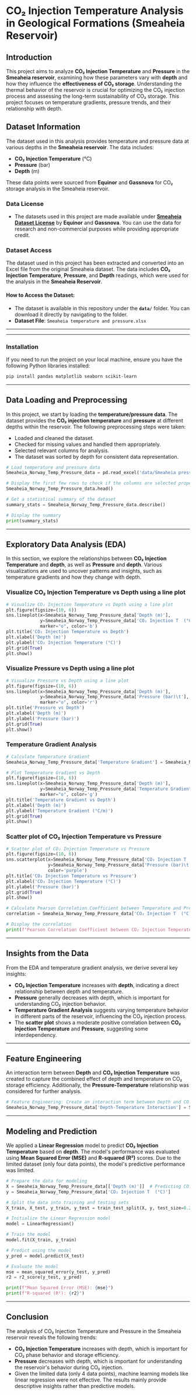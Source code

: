 # CO₂ Injection Temperature Analysis in Geological Formations (Smeaheia Reservoir)

## Introduction
This project aims to analyze **CO₂ Injection Temperature** and **Pressure** in the **Smeaheia reservoir**, examining how these parameters vary with **depth** and how they influence the **effectiveness of CO₂ storage**. Understanding the thermal behavior of the reservoir is crucial for optimizing the CO₂ injection process and assessing the long-term sustainability of CO₂ storage. This project focuses on temperature gradients, pressure trends, and their relationship with depth.

## Dataset Information
The dataset used in this analysis provides temperature and pressure data at various depths in the **Smeaheia reservoir**. The data includes:
- **CO₂ Injection Temperature** (°C)
- **Pressure** (bar)
- **Depth** (m)

These data points were sourced from **Equinor** and **Gassnova** for CO₂ storage analysis in the Smeaheia reservoir.
  
### Data License
- The datasets used in this project are made available under **[Smeaheia Dataset License](https://co2datashare.org/smeaheia-dataset/static/SMEAHEIA%20DATASET%20LICENSE_Gassnova%20and%20Equinor.pdf)** by **Equinor** and **Gassnova**. You can use the data for research and non-commercial purposes while providing appropriate credit.

### Dataset Access

The dataset used in this project has been extracted and converted into an Excel file from the original Smeaheia dataset. The data includes **CO₂ Injection Temperature**, **Pressure**, and **Depth** readings, which were used for the analysis in the **Smeaheia Reservoir**.

#### How to Access the Dataset:
- The dataset is available in this repository under the **`data/`** folder. You can download it directly by navigating to the folder.
- **Dataset File**: `Smeaheia temperature and pressure.xlsx`
--- 

---

### Installation

If you need to run the project on your local machine, ensure you have the following Python libraries installed:

```bash
pip install pandas matplotlib seaborn scikit-learn
```

---

## Data Loading and Preprocessing

In this project, we start by loading the **temperature/pressure data**. The dataset provides the **CO₂ injection temperature** and **pressure** at different depths within the reservoir. The following preprocessing steps were taken:
- Loaded and cleaned the dataset.
- Checked for missing values and handled them appropriately.
- Selected relevant columns for analysis.
- The dataset was sorted by depth for consistent data representation.

```python
# Load temperature and pressure data 
Smeaheia_Norway_Temp_Pressure_data = pd.read_excel('data/Smeaheia pressure and temperature .xlsx')

# Display the first few rows to check if the columns are selected properly
Smeaheia_Norway_Temp_Pressure_data.head()

# Get a statistical summary of the dataset
summary_stats = Smeaheia_Norway_Temp_Pressure_data.describe()

# Display the summary
print(summary_stats)
```

---

## Exploratory Data Analysis (EDA)

In this section, we explore the relationships between **CO₂ Injection Temperature** and **depth**, as well as **Pressure** and **depth**. Various visualizations are used to uncover patterns and insights, such as temperature gradients and how they change with depth.

### Visualize CO₂ Injection Temperature vs Depth using a line plot

```python
# Visualize CO₂ Injection Temperature vs Depth using a line plot
plt.figure(figsize=(10, 6))
sns.lineplot(x=Smeaheia_Norway_Temp_Pressure_data['Depth (m)'], 
             y=Smeaheia_Norway_Temp_Pressure_data['CO₂ Injection T  (°C)'], 
             marker="o", color='b')
plt.title('CO₂ Injection Temperature vs Depth')
plt.xlabel('Depth (m)')
plt.ylabel('CO₂ Injection Temperature (°C)')
plt.grid(True)
plt.show()
```

### Visualize Pressure vs Depth using a line plot

```python
# Visualize Pressure vs Depth using a line plot
plt.figure(figsize=(10, 6))
sns.lineplot(x=Smeaheia_Norway_Temp_Pressure_data['Depth (m)'], 
             y=Smeaheia_Norway_Temp_Pressure_data['Pressure (bar)\t'], 
             marker="o", color='r')
plt.title('Pressure vs Depth')
plt.xlabel('Depth (m)')
plt.ylabel('Pressure (bar)')
plt.grid(True)
plt.show()
```

### Temperature Gradient Analysis

```python
# Calculate Temperature Gradient
Smeaheia_Norway_Temp_Pressure_data['Temperature Gradient'] = Smeaheia_Norway_Temp_Pressure_data['CO₂ Injection T  (°C)'].diff() / Smeaheia_Norway_Temp_Pressure_data['Depth (m)'].diff()

# Plot Temperature Gradient vs Depth
plt.figure(figsize=(10, 6))
sns.lineplot(x=Smeaheia_Norway_Temp_Pressure_data['Depth (m)'], 
             y=Smeaheia_Norway_Temp_Pressure_data['Temperature Gradient'], 
             marker="o", color='g')
plt.title('Temperature Gradient vs Depth')
plt.xlabel('Depth (m)')
plt.ylabel('Temperature Gradient (°C/m)')
plt.grid(True)
plt.show()
```

### Scatter plot of CO₂ Injection Temperature vs Pressure

```python
# Scatter plot of CO₂ Injection Temperature vs Pressure
plt.figure(figsize=(10, 6))
sns.scatterplot(x=Smeaheia_Norway_Temp_Pressure_data['CO₂ Injection T  (°C)'], 
                y=Smeaheia_Norway_Temp_Pressure_data['Pressure (bar)\t'], 
                color='purple')
plt.title('CO₂ Injection Temperature vs Pressure')
plt.xlabel('CO₂ Injection Temperature (°C)')
plt.ylabel('Pressure (bar)')
plt.grid(True)
plt.show()

# Calculate Pearson Correlation Coefficient between Temperature and Pressure
correlation = Smeaheia_Norway_Temp_Pressure_data['CO₂ Injection T  (°C)'].corr(Smeaheia_Norway_Temp_Pressure_data['Pressure (bar)\t']))

# Display the correlation
print(f"Pearson Correlation Coefficient between CO₂ Injection Temperature and Pressure: {correlation}")
```

---

## Insights from the Data

From the EDA and temperature gradient analysis, we derive several key insights:

- **CO₂ Injection Temperature** increases with **depth**, indicating a direct relationship between depth and temperature.
- **Pressure** generally decreases with depth, which is important for understanding CO₂ injection behavior.
- **Temperature Gradient Analysis** suggests varying temperature behavior in different parts of the reservoir, influencing the CO₂ injection process.
- The **scatter plot** shows a moderate positive correlation between **CO₂ Injection Temperature** and **Pressure**, suggesting some interdependency.

---

## Feature Engineering

An interaction term between **Depth** and **CO₂ Injection Temperature** was created to capture the combined effect of depth and temperature on CO₂ storage efficiency. Additionally, the **Pressure-Temperature** relationship was considered for further analysis.

```python
# Feature Engineering: Create an interaction term between Depth and CO₂ Injection Temperature
Smeaheia_Norway_Temp_Pressure_data['Depth-Temperature Interaction'] = Smeaheia_Norway_Temp_Pressure_data['Depth (m)'] * Smeaheia_Norway_Temp_Pressure_data['CO₂ Injection T  (°C)']
```

---

## Modeling and Prediction

We applied a **Linear Regression** model to predict **CO₂ Injection Temperature** based on **depth**. The model's performance was evaluated using **Mean Squared Error (MSE)** and **R-squared (R²)** scores. Due to the limited dataset (only four data points), the model's predictive performance was limited.

```python
# Prepare the data for modeling
X = Smeaheia_Norway_Temp_Pressure_data[['Depth (m)']]  # Predicting CO₂ Injection Temperature based on Depth
y = Smeaheia_Norway_Temp_Pressure_data['CO₂ Injection T  (°C)']

# Split the data into training and testing sets
X_train, X_test, y_train, y_test = train_test_split(X, y, test_size=0.2, random_state=42)

# Initialize the Linear Regression model
model = LinearRegression()

# Train the model
model.fit(X_train, y_train)

# Predict using the model
y_pred = model.predict(X_test)

# Evaluate the model
mse = mean_squared_error(y_test, y_pred)
r2 = r2_score(y_test, y_pred)

print(f"Mean Squared Error (MSE): {mse}")
print(f"R-squared (R²): {r2}")
```

---

## Conclusion 

The analysis of CO₂ Injection Temperature and Pressure in the Smeaheia reservoir reveals the following trends:
- **CO₂ Injection Temperature** increases with depth, which is important for CO₂ phase behavior and storage efficiency.
- **Pressure** decreases with depth, which is important for understanding the reservoir's behavior during CO₂ injection.
- Given the limited data (only 4 data points), machine learning models like linear regression were not effective. The results mainly provide descriptive insights rather than predictive models.
